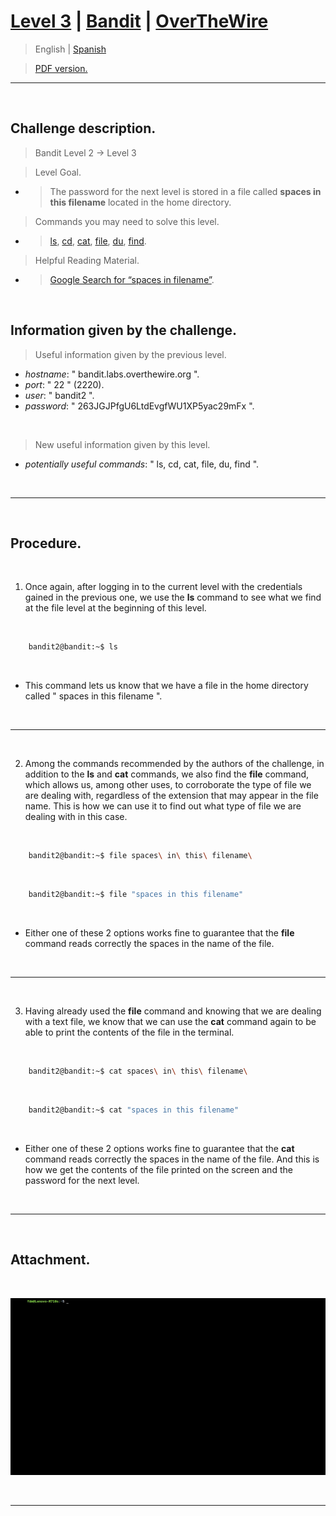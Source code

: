 
# [Level 3](https://overthewire.org/wargames/bandit/bandit3.html) | [Bandit](https://overthewire.org/wargames/bandit/) | [OverTheWire](https://overthewire.org/wargames/)

> English | [Spanish](https://github.com/frandausmeier/CTF_Write-Ups/blob/main/OverTheWire/Bandit/Level_3/nivel-3_bandit_overthewire_esp.md)

> [PDF version.](https://github.com/frandausmeier/CTF_Write-Ups/blob/main/OverTheWire/Bandit/Level_3/level-3_bandit_overthewire_eng.pdf)
-----

<br>

## Challenge description.
> Bandit Level 2 → Level 3

> Level Goal.
- > The password for the next level is stored in a file called  **spaces in this filename**  located in the home directory.

> Commands you may need to solve this level.
- > [ls](https://manpages.ubuntu.com/manpages/noble/man1/ls.1.html),  [cd](https://manpages.ubuntu.com/manpages/noble/man1/cd.1posix.html),  [cat](https://manpages.ubuntu.com/manpages/noble/man1/cat.1.html),  [file](https://manpages.ubuntu.com/manpages/noble/man1/file.1.html),  [du](https://manpages.ubuntu.com/manpages/noble/man1/du.1.html),  [find](https://manpages.ubuntu.com/manpages/noble/man1/find.1.html).

> Helpful Reading Material.
- >  [Google Search for “spaces in filename”](https://www.google.com/search?q=spaces+in+filename).

<br>

## Information given by the challenge.
> Useful information given by the previous level.
- _hostname_: " bandit.labs.overthewire.org ".
- _port_: " 22 " (2220).
- _user_: " bandit2 ".
- _password_: " 263JGJPfgU6LtdEvgfWU1XP5yac29mFx ".

<br>

> New useful information given by this level.
- _potentially useful commands_: " ls, cd, cat, file, du, find ".

<br>

-----

<br>

## Procedure.


<br>

1. Once again, after logging in to the current level with the credentials gained in the previous one, we use the **ls** command to see what we find at the file level at the beginning of this level.

<br>

```bash
	bandit2@bandit:~$ ls
```

<br>

- This command lets us know that we have a file in the home directory called " spaces in this filename ".

<br>

---

<br>

2. Among the commands recommended by the authors of the challenge, in addition to the **ls** and **cat** commands, we also find the **file** command, which allows us, among other uses, to corroborate the type of file we are dealing with, regardless of the extension that may appear in the file name. This is how we can use it to find out what type of file we are dealing with in this case.

<br>

```bash
	bandit2@bandit:~$ file spaces\ in\ this\ filename\
```
<br>

```bash
	bandit2@bandit:~$ file "spaces in this filename"
```

<br>

* Either one of these 2 options works fine to guarantee that the **file** command reads correctly the spaces in the name of the file.

<br> 

---

<br>

3. Having already used the **file** command and knowing that we are dealing with a text file, we know that we can use the **cat** command again to be able to print the contents of the file in the terminal.

<br>

```bash
	bandit2@bandit:~$ cat spaces\ in\ this\ filename\
```

<br>

```bash
	bandit2@bandit:~$ cat "spaces in this filename"
```

<br>

- Either one of these 2 options works fine to guarantee that the **cat** command reads correctly the spaces in the name of the file. And this is how we get the contents of the file printed on the screen and the password for the next level.

<br>

-----

<br>

## Attachment.

<br>

<p align="center">
  <img src="./attachments/level-3_bandit_overthewire.gif" />
</p>

<br>

----


